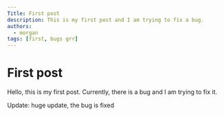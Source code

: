 ```yaml
---
Title: First post
description: This is my first post and I am trying to fix a bug.
authors:
  - morgan
tags: [first, bugs grr]
---
```


# First post

Hello, this is my first post. Currently, there is a bug and I am trying to fix it.


Update: huge update, the bug is fixed
